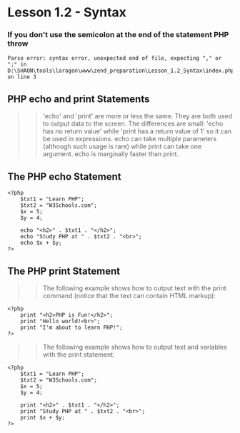 # Lesson 1.2 - Syntax

### If you don't use the semicolon at the end of the statement PHP throw  

```
Parse error: syntax error, unexpected end of file, expecting "," or ";" in D:\SHAON\tools\laragon\www\zend_preparation\Lesson_1.2_Syntax\index.php on line 3
```

## PHP echo and print Statements

>> 'echo' and 'print' are more or less the same. They are both used to output data to the screen. The differences are small: 'echo has no return value' while 'print has a return value of 1' so it can be used in expressions. echo can take multiple parameters (although such usage is rare) while print can take one argument. echo is marginally faster than print.

## The PHP echo Statement

```
<?php
    $txt1 = "Learn PHP";
    $txt2 = "W3Schools.com";
    $x = 5;
    $y = 4;

    echo "<h2>" . $txt1 . "</h2>";
    echo "Study PHP at " . $txt2 . "<br>";
    echo $x + $y;
?>
```

## The PHP print Statement

>> The following example shows how to output text with the print command (notice that the text can contain HTML markup):

```
<?php
    print "<h2>PHP is Fun!</h2>";
    print "Hello world!<br>";
    print "I'm about to learn PHP!";
?>
```

>> The following example shows how to output text and variables with the print statement:

```
<?php
    $txt1 = "Learn PHP";
    $txt2 = "W3Schools.com";
    $x = 5;
    $y = 4;

    print "<h2>" . $txt1 . "</h2>";
    print "Study PHP at " . $txt2 . "<br>";
    print $x + $y;
?>
```
